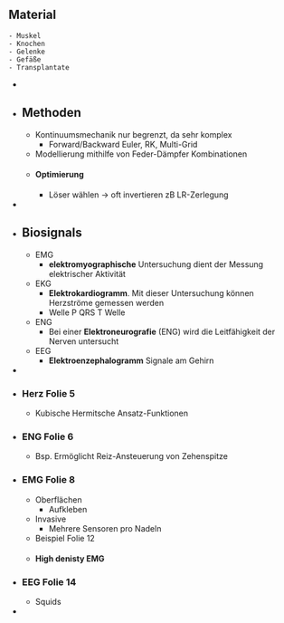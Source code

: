 ## Material
	- Muskel
	- Knochen
	- Gelenke
	- Gefäße
	- Transplantate
-
- ## Methoden
	- Kontinuumsmechanik nur begrenzt, da sehr komplex
		- Forward/Backward Euler, RK, Multi-Grid
	- Modellierung mithilfe von Feder-Dämpfer Kombinationen
	- #### Optimierung
		- Löser wählen -> oft invertieren zB LR-Zerlegung
-
- ## Biosignals
	- EMG
		- **elektromyographische** Untersuchung dient der Messung elektrischer Aktivität
	- EKG
		- **Elektrokardiogramm**. Mit dieser Untersuchung können Herzströme gemessen werden
		- Welle P QRS T Welle
	- ENG
		- Bei einer **Elektroneurografie** (ENG) wird die Leitfähigkeit der Nerven untersucht
	- EEG
		- **Elektroenzephalogramm** Signale am Gehirn
-
- ### Herz Folie 5
	- Kubische Hermitsche Ansatz-Funktionen
- ### ENG Folie 6
	- Bsp. Ermöglicht Reiz-Ansteuerung von Zehenspitze
- ### EMG Folie 8
	- Oberflächen
		- Aufkleben
	- Invasive
		- Mehrere Sensoren pro Nadeln
	- Beispiel Folie 12
	- #### High denisty EMG
- ### EEG Folie 14
	- Squids
-